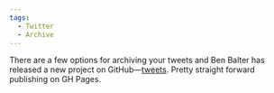 ```yaml
---
tags:
  - Twitter
  - Archive
---
```


There are a few options for archiving your tweets and Ben Balter has released a new project on GitHub—[tweets](https://github.com/benbalter/tweets). Pretty straight forward publishing on GH Pages.

<a class="u-bridgy-fed" href="https://fed.brid.gy/" hidden="from-humans"></a>